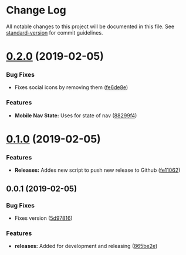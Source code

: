 # Change Log

All notable changes to this project will be documented in this file. See [standard-version](https://github.com/conventional-changelog/standard-version) for commit guidelines.

<a name="0.2.0"></a>
# [0.2.0](https://github.com/davidroyer/vuxt/compare/v0.1.0...v0.2.0) (2019-02-05)


### Bug Fixes

* Fixes social icons by removing them ([fe6de8e](https://github.com/davidroyer/vuxt/commit/fe6de8e))


### Features

* **Mobile Nav State:** Uses  for state of nav ([88299f4](https://github.com/davidroyer/vuxt/commit/88299f4))



<a name="0.1.0"></a>
# [0.1.0](https://github.com/davidroyer/vuxt/compare/v0.0.1...v0.1.0) (2019-02-05)


### Features

* **Releases:** Addes new script to push new release to Github ([fe11062](https://github.com/davidroyer/vuxt/commit/fe11062))



<a name="0.0.1"></a>
## 0.0.1 (2019-02-05)


### Bug Fixes

* Fixes version ([5d97816](https://github.com/davidroyer/vuxt/commit/5d97816))


### Features

* **releases:** Added  for development and releasing ([865be2e](https://github.com/davidroyer/vuxt/commit/865be2e))
